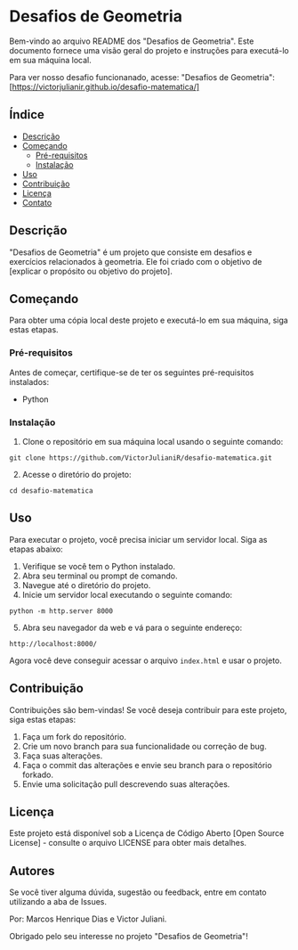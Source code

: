 # Desafios de Geometria

Bem-vindo ao arquivo README dos "Desafios de Geometria". Este documento fornece uma visão geral do projeto e instruções para executá-lo em sua máquina local.

Para ver nosso desafio funcionanado, acesse: "Desafios de Geometria": [https://victorjulianir.github.io/desafio-matematica/]

## Índice

- [Descrição](#descrição)
- [Começando](#começando)
  - [Pré-requisitos](#pré-requisitos)
  - [Instalação](#instalação)
- [Uso](#uso)
- [Contribuição](#contribuição)
- [Licença](#licença)
- [Contato](#contato)

## Descrição

"Desafios de Geometria" é um projeto que consiste em desafios e exercícios relacionados à geometria. Ele foi criado com o objetivo de [explicar o propósito ou objetivo do projeto].

## Começando

Para obter uma cópia local deste projeto e executá-lo em sua máquina, siga estas etapas.

### Pré-requisitos

Antes de começar, certifique-se de ter os seguintes pré-requisitos instalados:

- Python

### Instalação

1. Clone o repositório em sua máquina local usando o seguinte comando:

```git clone https://github.com/VictorJulianiR/desafio-matematica.git```

2. Acesse o diretório do projeto:

```cd desafio-matematica```

## Uso

Para executar o projeto, você precisa iniciar um servidor local. Siga as etapas abaixo:

1. Verifique se você tem o Python instalado.
2. Abra seu terminal ou prompt de comando.
3. Navegue até o diretório do projeto.
4. Inicie um servidor local executando o seguinte comando:

```python -m http.server 8000```

5. Abra seu navegador da web e vá para o seguinte endereço:

```http://localhost:8000/```

Agora você deve conseguir acessar o arquivo `index.html` e usar o projeto.

## Contribuição

Contribuições são bem-vindas! Se você deseja contribuir para este projeto, siga estas etapas:

1. Faça um fork do repositório.
2. Crie um novo branch para sua funcionalidade ou correção de bug.
3. Faça suas alterações.
4. Faça o commit das alterações e envie seu branch para o repositório forkado.
5. Envie uma solicitação pull descrevendo suas alterações.

## Licença

Este projeto está disponível sob a Licença de Código Aberto [Open Source License] - consulte o arquivo LICENSE para obter mais detalhes.

## Autores

Se você tiver alguma dúvida, sugestão ou feedback, entre em contato utilizando a aba de Issues. 

Por:
Marcos Henrique Dias e Victor Juliani.

Obrigado pelo seu interesse no projeto "Desafios de Geometria"!
